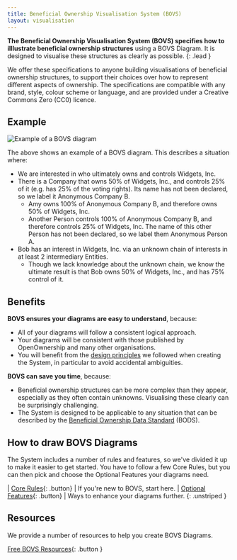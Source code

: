 ```yaml
---
title: Beneficial Ownership Visualisation System (BOVS)
layout: visualisation
---
```


**The Beneficial Ownership Visualisation System (BOVS) specifies how to illlustrate beneficial ownership structures** using a BOVS Diagram. It is designed to visualise these structures as clearly as possible.
{: .lead }

We offer these specifications to anyone building visualisations of beneficial ownership structures, to support their choices over how to represent different aspects of ownership. The specifications are compatible with any brand, style, colour scheme or language, and are provided under a Creative Commons Zero (CC0) licence.


## Example

![Example of a BOVS diagram](/visualisation/diagrams/bovs-example.png)

The above shows an example of a BOVS diagram. This describes a situation where:

* We are interested in who ultimately owns and controls Widgets, Inc.
* There is a Company that owns 50% of Widgets, Inc., and controls 25% of it (e.g. has 25% of the voting rights). Its name has not been declared, so we label it Anonymous Company B.
  * Amy owns 100% of Anonymous Company B, and therefore owns 50% of Widgets, Inc.
  * Another Person controls 100% of Anonymous Company B, and therefore controls 25% of Widgets, Inc. The name of this other Person has not been declared, so we label them Anonymous Person A.
* Bob has an interest in Widgets, Inc. via an unknown chain of interests in at least 2 intermediary Entities.
  * Though we lack knowledge about the unknown chain, we know the ultimate result is that Bob owns 50% of Widgets, Inc., and has 75% control of it.


## Benefits

**BOVS ensures your diagrams are easy to understand**, because:

* All of your diagrams will follow a consistent logical approach.
* Your diagrams will be consistent with those published by OpenOwnership and many other organisations.
* You will benefit from the [design principles](/visualisation/principles) we followed when creating the System, in particular to avoid accidental ambiguities.

**BOVS can save you time**, because:

* Beneficial ownership structures can be more complex than they appear, especially as they often contain unknowns. Visualising these clearly can be surprisingly challenging.
* The System is designed to be applicable to any situation that can be described by the [Beneficial Ownership Data Standard](https://standard.openownership.org/) (BODS).


## How to draw BOVS Diagrams

The System includes a number of rules and features, so we've divided it up to make it easier to get started. You have to follow a few Core Rules, but you can then pick and choose the Optional Features your diagrams need.

| [Core Rules](/visualisation/core){: .button}             | If you're new to BOVS, start here.
| [Optional Features](/visualisation/optional/){: .button} | Ways to enhance your diagrams further.
{: .unstriped }


## Resources

We provide a number of resources to help you create BOVS Diagrams.

[Free BOVS Resources](/visualisation/resources){: .button }
